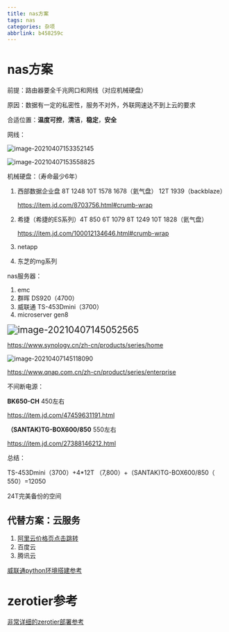 ```yaml
---
title: nas方案
tags: nas
categories: 杂项
abbrlink: b458259c
---
```




# nas方案

前提：路由器要全千兆网口和网线（对应机械硬盘）

原因：数据有一定的私密性，服务不对外，外联网速达不到上云的要求

合适位置：**温度可控**，**清洁**，**稳定**，**安全**

<!-- more -->

网线：

![image-20210407153352145](https://cdn.jsdelivr.net/gh/che77a38/blogImage/image-20210407153352145.png)

![image-20210407153558825](https://cdn.jsdelivr.net/gh/che77a38/blogImage/image-20210407153558825.png)

机械硬盘：（寿命最少6年）

1. 西部数据企业盘  8T 1248 10T 1578  1678（氦气盘） 12T  1939（backblaze）

   https://item.jd.com/8703756.html#crumb-wrap

2. 希捷（希捷的ES系列）4T 850   6T 1079  8T 1249 10T 1828（氦气盘）

   https://item.jd.com/100012134646.html#crumb-wrap

3. netapp

4. 东芝的mg系列

nas服务器：

1. emc
2. 群晖   DS920（4700）
3. 威联通   TS-453Dmini（3700）
4. microserver gen8

<img src="https://cdn.jsdelivr.net/gh/che77a38/blogImage/image-20210407145052565.png" alt="image-20210407145052565" style="zoom:150%;" />

https://www.synology.cn/zh-cn/products/series/home

![image-20210407145118090](https://cdn.jsdelivr.net/gh/che77a38/blogImage/image-20210407145118090.png)

https://www.qnap.com.cn/zh-cn/product/series/enterprise



不间断电源：

**BK650-CH** 450左右

https://item.jd.com/47459631191.html

**（SANTAK)TG-BOX600/850** 550左右

https://item.jd.com/27388146212.html

总结：

TS-453Dmini（3700）+4*12T （7,800）+（SANTAK)TG-BOX600/850（ 550）=12050

24T完美备份的空间



## 代替方案：云服务

1. [阿里云价格页点击跳转](https://www.aliyun.com/price/product?spm=5176.22414175.5694434980.4.17657bd75iMAOB#/oss/detail)
2. 百度云
3. 腾讯云

[威联通python环境搭建参考](https://powersee.github.io/2023/05/qnap-crontab/)



# zerotier参考

[非常详细的zerotier部署参考](https://www.bilibili.com/video/BV1Vh411F7Mr)

